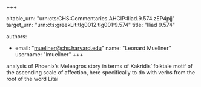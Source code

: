 +++


citable_urn: "urn:cts:CHS:Commentaries.AHCIP:Iliad.9.574.zEP4pjj"
target_urn: "urn:cts:greekLit:tlg0012.tlg001:9.574"
title: "Iliad 9.574"

authors:
- email: "muellner@chs.harvard.edu"
  name: "Leonard Muellner"
  username: "lmuellner"
+++

<p>analysis of Phoenix’s Meleagros story in terms of Kakridis’ folktale motif of the ascending scale of affection, here specifically to do with verbs from the root of the word Litai</p>